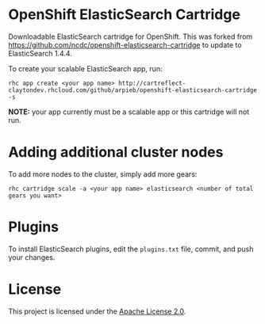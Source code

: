 OpenShift ElasticSearch Cartridge
=================================
Downloadable ElasticSearch cartridge for OpenShift.  This was forked from https://github.com/ncdc/openshift-elasticsearch-cartridge to update to ElasticSearch 1.4.4.

To create your scalable ElasticSearch app, run:

    rhc app create <your app name> http://cartreflect-claytondev.rhcloud.com/github/arpieb/openshift-elasticsearch-cartridge -s

**NOTE:** your app currently must be a scalable app or this cartridge will not run.


Adding additional cluster nodes
===============================
To add more nodes to the cluster, simply add more gears:

    rhc cartridge scale -a <your app name> elasticsearch <number of total gears you want>


Plugins
=======
To install ElasticSearch plugins, edit the `plugins.txt` file, commit, and push your changes.


License
=======
This project is licensed under the [Apache License 2.0](http://www.apache.org/licenses/LICENSE-2.0.html).
